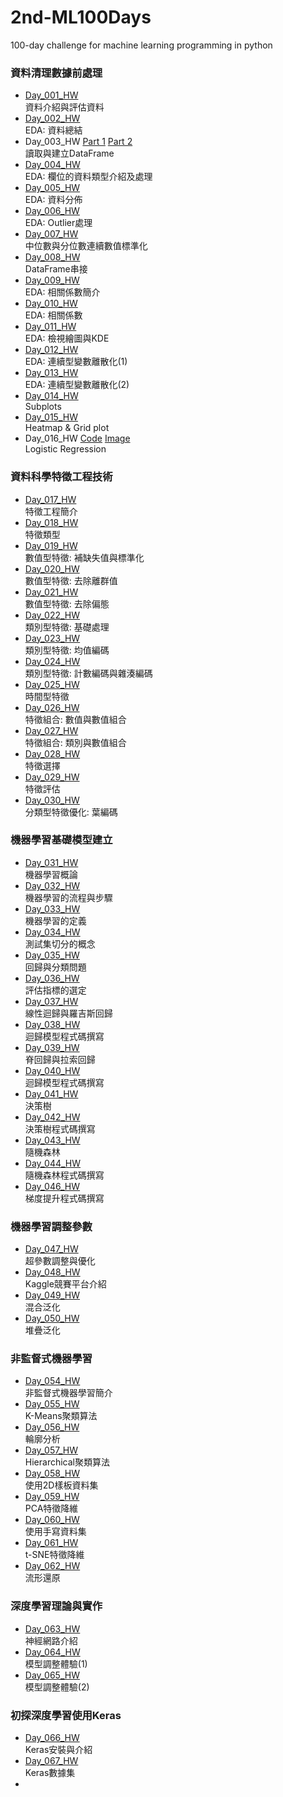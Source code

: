 ﻿# 2nd-ML100Days
100-day challenge for machine learning programming in python<br>

### 資料清理數據前處理<br>
* [Day_001_HW](https://github.com/AnHungTai/2nd-ML100Days/blob/master/homework/Day_001_HW.ipynb)<br>
    資料介紹與評估資料
* [Day_002_HW](https://github.com/AnHungTai/2nd-ML100Days/blob/master/homework/Day_002_HW.ipynb)<br>
    EDA: 資料總結
* Day_003_HW [Part 1](https://github.com/AnHungTai/2nd-ML100Days/blob/master/homework/Day_003-1_HW.ipynb) [Part 2](https://github.com/AnHungTai/2nd-ML100Days/blob/master/homework/Day_003-1_HW.ipynb)<br>
    讀取與建立DataFrame
* [Day_004_HW](https://github.com/AnHungTai/2nd-ML100Days/blob/master/homework/Day_004_HW.ipynb)<br>
    EDA: 欄位的資料類型介紹及處理
* [Day_005_HW](https://github.com/AnHungTai/2nd-ML100Days/blob/master/homework/Day_005_HW.ipynb)<br>
    EDA: 資料分佈
* [Day_006_HW](https://github.com/AnHungTai/2nd-ML100Days/blob/master/homework/Day_006_HW.ipynb)<br>
    EDA: Outlier處理
* [Day_007_HW](https://github.com/AnHungTai/2nd-ML100Days/blob/master/homework/Day_007_HW.ipynb)<br>
    中位數與分位數連續數值標準化
* [Day_008_HW](https://github.com/AnHungTai/2nd-ML100Days/blob/master/homework/Day_008_HW.ipynb)<br>
    DataFrame串接
* [Day_009_HW](https://github.com/AnHungTai/2nd-ML100Days/blob/master/homework/Day_009_HW.ipynb)<br>
    EDA: 相關係數簡介
* [Day_010_HW](https://github.com/AnHungTai/2nd-ML100Days/blob/master/homework/Day_010_HW.ipynb)<br>
    EDA: 相關係數
* [Day_011_HW](https://github.com/AnHungTai/2nd-ML100Days/blob/master/homework/Day_011_HW.ipynb)<br>
    EDA: 檢視繪圖與KDE
* [Day_012_HW](https://github.com/AnHungTai/2nd-ML100Days/blob/master/homework/Day_012_HW.ipynb)<br>
    EDA: 連續型變數離散化(1)
* [Day_013_HW](https://github.com/AnHungTai/2nd-ML100Days/blob/master/homework/Day_013_HW.ipynb)<br>
    EDA: 連續型變數離散化(2)
* [Day_014_HW](https://github.com/AnHungTai/2nd-ML100Days/blob/master/homework/Day_014_HW.ipynb)<br>
    Subplots
* [Day_015_HW](https://github.com/AnHungTai/2nd-ML100Days/blob/master/homework/Day_015_HW.ipynb)<br>
    Heatmap & Grid plot
* Day_016_HW [Code](https://github.com/AnHungTai/2nd-ML100Days/blob/master/homework/Day_016_HW.ipynb) [Image](https://github.com/AnHungTai/2nd-ML100Days/blob/master/homework/Day_016_HW.jpg)<br>
    Logistic Regression<br>
### 資料科學特徵工程技術<br>   
* [Day_017_HW](https://github.com/AnHungTai/2nd-ML100Days/blob/master/homework/Day_017_HW.ipynb)<br>
    特徵工程簡介<br>
* [Day_018_HW](https://github.com/AnHungTai/2nd-ML100Days/blob/master/homework/Day_018_HW.ipynb)<br>
    特徵類型<br>
* [Day_019_HW](https://github.com/AnHungTai/2nd-ML100Days/blob/master/homework/Day_019_HW.ipynb)<br>
    數值型特徵: 補缺失值與標準化
* [Day_020_HW](https://github.com/AnHungTai/2nd-ML100Days/blob/master/homework/Day_020_HW.ipynb)<br>
    數值型特徵: 去除離群值
* [Day_021_HW](https://github.com/AnHungTai/2nd-ML100Days/blob/master/homework/Day_021_HW.ipynb)<br>
    數值型特徵: 去除偏態
* [Day_022_HW](https://github.com/AnHungTai/2nd-ML100Days/blob/master/homework/Day_022_HW.ipynb)<br>
    類別型特徵: 基礎處理
* [Day_023_HW](https://github.com/AnHungTai/2nd-ML100Days/blob/master/homework/Day_023_HW.ipynb)<br>
    類別型特徵: 均值編碼
* [Day_024_HW](https://github.com/AnHungTai/2nd-ML100Days/blob/master/homework/Day_024_HW.ipynb)<br>
    類別型特徵: 計數編碼與雜湊編碼
* [Day_025_HW](https://github.com/AnHungTai/2nd-ML100Days/blob/master/homework/Day_025_HW.ipynb)<br>
    時間型特徵
* [Day_026_HW](https://github.com/AnHungTai/2nd-ML100Days/blob/master/homework/Day_026_HW.ipynb)<br>
    特徵組合: 數值與數值組合
* [Day_027_HW](https://github.com/AnHungTai/2nd-ML100Days/blob/master/homework/Day_027_HW.ipynb)<br>
    特徵組合: 類別與數值組合
* [Day_028_HW](https://github.com/AnHungTai/2nd-ML100Days/blob/master/homework/Day_028_HW.ipynb)<br>
    特徵選擇
* [Day_029_HW](https://github.com/AnHungTai/2nd-ML100Days/blob/master/homework/Day_029_HW.ipynb)<br>
    特徵評估
* [Day_030_HW](https://github.com/AnHungTai/2nd-ML100Days/blob/master/homework/Day_030_HW.ipynb)<br>
    分類型特徵優化: 葉編碼<br>
### 機器學習基礎模型建立<br>   
* [Day_031_HW](https://github.com/AnHungTai/2nd-ML100Days/blob/master/homework/Day_031_HW.ipynb)<br>
    機器學習概論
* [Day_032_HW](https://github.com/AnHungTai/2nd-ML100Days/blob/master/homework/Day_032_HW.ipynb)<br>
    機器學習的流程與步驟
* [Day_033_HW](https://github.com/AnHungTai/2nd-ML100Days/blob/master/homework/Day_033_HW.ipynb)<br>
    機器學習的定義
* [Day_034_HW](https://github.com/AnHungTai/2nd-ML100Days/blob/master/homework/Day_034_HW.ipynb)<br>
    測試集切分的概念
* [Day_035_HW](https://github.com/AnHungTai/2nd-ML100Days/blob/master/homework/Day_035_HW.ipynb)<br>
    回歸與分類問題
* [Day_036_HW](https://github.com/AnHungTai/2nd-ML100Days/blob/master/homework/Day_036_HW.ipynb)<br>
    評估指標的選定
* [Day_037_HW](https://github.com/AnHungTai/2nd-ML100Days/blob/master/homework/Day_037_HW.ipynb)<br>
    線性迴歸與羅吉斯回歸
* [Day_038_HW](https://github.com/AnHungTai/2nd-ML100Days/blob/master/homework/Day_038_HW.ipynb)<br>
    迴歸模型程式碼撰寫
* [Day_039_HW](https://github.com/AnHungTai/2nd-ML100Days/blob/master/homework/Day_039_HW.ipynb)<br>
    脊回歸與拉索回歸
* [Day_040_HW](https://github.com/AnHungTai/2nd-ML100Days/blob/master/homework/Day_040_HW.ipynb)<br>
    迴歸模型程式碼撰寫
* [Day_041_HW](https://github.com/AnHungTai/2nd-ML100Days/blob/master/homework/Day_041_HW.ipynb)<br>
    決策樹
* [Day_042_HW](https://github.com/AnHungTai/2nd-ML100Days/blob/master/homework/Day_042_HW.ipynb)<br>
    決策樹程式碼撰寫
* [Day_043_HW](https://github.com/AnHungTai/2nd-ML100Days/blob/master/homework/Day_043_HW.ipynb)<br>
    隨機森林
* [Day_044_HW](https://github.com/AnHungTai/2nd-ML100Days/blob/master/homework/Day_044_HW.ipynb)<br>
    隨機森林程式碼撰寫
* [Day_046_HW](https://github.com/AnHungTai/2nd-ML100Days/blob/master/homework/Day_046_HW.ipynb)<br>
    梯度提升程式碼撰寫<br>  
### 機器學習調整參數<br>  
* [Day_047_HW](https://github.com/AnHungTai/2nd-ML100Days/blob/master/homework/Day_047_HW.ipynb)<br>
    超參數調整與優化
* [Day_048_HW](https://github.com/AnHungTai/2nd-ML100Days/blob/master/homework/Day_048_HW.ipynb)<br>
    Kaggle競賽平台介紹
* [Day_049_HW](https://github.com/AnHungTai/2nd-ML100Days/blob/master/homework/Day_049_HW.ipynb)<br>
    混合泛化
* [Day_050_HW](https://github.com/AnHungTai/2nd-ML100Days/blob/master/homework/Day_050_HW.ipynb)<br>
    堆疊泛化
### 非監督式機器學習<br> 
* [Day_054_HW](https://github.com/AnHungTai/2nd-ML100Days/blob/master/homework/Day_054_HW.ipynb)<br>
    非監督式機器學習簡介
* [Day_055_HW](https://github.com/AnHungTai/2nd-ML100Days/blob/master/homework/Day_055_HW.ipynb)<br>
    K-Means聚類算法
* [Day_056_HW](https://github.com/AnHungTai/2nd-ML100Days/blob/master/homework/Day_056_HW.ipynb)<br>
    輪廓分析
* [Day_057_HW](https://github.com/AnHungTai/2nd-ML100Days/blob/master/homework/Day_057_HW.ipynb)<br>
    Hierarchical聚類算法
* [Day_058_HW](https://github.com/AnHungTai/2nd-ML100Days/blob/master/homework/Day_058_HW.ipynb)<br>
    使用2D樣板資料集
* [Day_059_HW](https://github.com/AnHungTai/2nd-ML100Days/blob/master/homework/Day_059_HW.ipynb)<br>
    PCA特徵降維
* [Day_060_HW](https://github.com/AnHungTai/2nd-ML100Days/blob/master/homework/Day_060_HW.ipynb)<br>
    使用手寫資料集
* [Day_061_HW](https://github.com/AnHungTai/2nd-ML100Days/blob/master/homework/Day_061_HW.ipynb)<br>
    t-SNE特徵降維   
* [Day_062_HW](https://github.com/AnHungTai/2nd-ML100Days/blob/master/homework/Day_062_HW.ipynb)<br>
    流形還原
### 深度學習理論與實作<br>
* [Day_063_HW](https://github.com/AnHungTai/2nd-ML100Days/blob/master/homework/Day_063_HW.ipynb)<br>
    神經網路介紹
* [Day_064_HW](https://github.com/AnHungTai/2nd-ML100Days/blob/master/homework/Day_064_HW.ipynb)<br>
    模型調整體驗(1)
* [Day_065_HW](https://github.com/AnHungTai/2nd-ML100Days/blob/master/homework/Day_065_HW.ipynb)<br>
    模型調整體驗(2)
### 初探深度學習使用Keras<br>
* [Day_066_HW](https://github.com/AnHungTai/2nd-ML100Days/blob/master/homework/Day_066_HW.ipynb)<br>
    Keras安裝與介紹
* [Day_067_HW](https://github.com/AnHungTai/2nd-ML100Days/blob/master/homework/Day_067_HW.ipynb)<br>
    Keras數據集
*